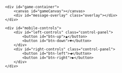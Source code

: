 <!DOCTYPE html>
<html lang="ja">
<head>
  <meta charset="UTF-8">
<meta name="description" content="ゾンビ迷宮脱出ゲーム無料PCスマホ対応ブラウザゲームで完全無課金">
        <meta name="keywords" content="ゾンビ,ゲーム,PC,無料,ブラウザゲーム">
  <meta name="viewport" content="width=device-width, initial-scale=1.0, user-scalable=no">
         <meta name="google-adsense-account" content="ca-pub-3701488620779249">
  <title>ゾンビ迷宮脱出ゲーム 無料PCスマホ対応ブラウザゲーム</title>
  <link rel="stylesheet" href="/css/yzombie.css">

<script async src="https://pagead2.googlesyndication.com/pagead/js/adsbygoogle.js?client=ca-pub-3701488620779249"
     crossorigin="anonymous"></script>

</head>

<!-- Google tag (gtag.js) -->
<script async src="https://www.googletagmanager.com/gtag/js?id=G-5D799GZERM"></script>
<script>
  window.dataLayer = window.dataLayer || [];
  function gtag(){dataLayer.push(arguments);}
  gtag('js', new Date());

  gtag('config', 'G-5D799GZERM');
</script>
<body>

    <div id="game-container">
        <canvas id="gameCanvas"></canvas>
        <div id="message-overlay" class="overlay"></div>
    </div>

    <div id="mobile-controls">
        <div id="left-controls" class="control-panel">
            <button id="btn-up">▲</button>
            <button id="btn-down">▼</button>
        </div>
        <div id="right-controls" class="control-panel">
            <button id="btn-left">◀</button>
            <button id="btn-right">▶</button>
        </div>
    </div>

  <script src="/js/yzombie.js"></script>

</body>
</html>
